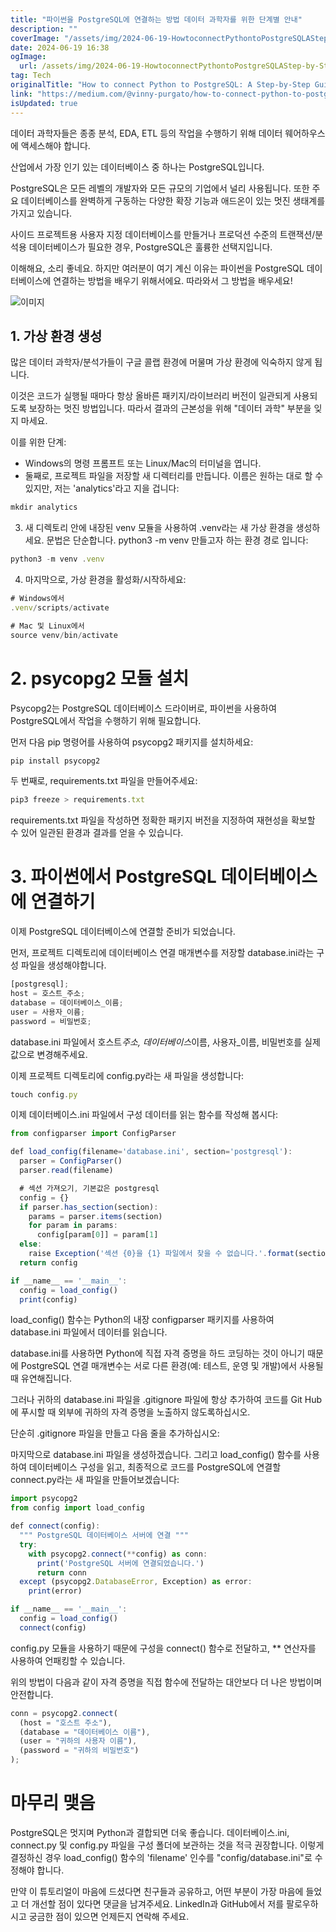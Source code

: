 ```yaml
---
title: "파이썬을 PostgreSQL에 연결하는 방법 데이터 과학자를 위한 단계별 안내"
description: ""
coverImage: "/assets/img/2024-06-19-HowtoconnectPythontoPostgreSQLAStep-by-StepGuideforDataScientists_0.png"
date: 2024-06-19 16:38
ogImage:
  url: /assets/img/2024-06-19-HowtoconnectPythontoPostgreSQLAStep-by-StepGuideforDataScientists_0.png
tag: Tech
originalTitle: "How to connect Python to PostgreSQL: A Step-by-Step Guide for Data Scientists!"
link: "https://medium.com/@vinny-purgato/how-to-connect-python-to-postgresql-a-step-by-step-guide-for-data-scientists-134b1459a2cd"
isUpdated: true
---
```


데이터 과학자들은 종종 분석, EDA, ETL 등의 작업을 수행하기 위해 데이터 웨어하우스에 액세스해야 합니다.

산업에서 가장 인기 있는 데이터베이스 중 하나는 PostgreSQL입니다.

PostgreSQL은 모든 레벨의 개발자와 모든 규모의 기업에서 널리 사용됩니다. 또한 주요 데이터베이스를 완벽하게 구동하는 다양한 확장 기능과 애드온이 있는 멋진 생태계를 가지고 있습니다.

사이드 프로젝트용 사용자 지정 데이터베이스를 만들거나 프로덕션 수준의 트랜잭션/분석용 데이터베이스가 필요한 경우, PostgreSQL은 훌륭한 선택지입니다.

<!-- cozy-coder - 수평 -->

<ins class="adsbygoogle"
     style="display:block"
     data-ad-client="ca-pub-4877378276818686"
     data-ad-slot="1107185301"
     data-ad-format="auto"
     data-full-width-responsive="true"></ins>

<script>
     (adsbygoogle = window.adsbygoogle || []).push({});
</script>

이해해요, 소리 좋네요. 하지만 여러분이 여기 계신 이유는 파이썬을 PostgreSQL 데이터베이스에 연결하는 방법을 배우기 위해서에요. 따라와서 그 방법을 배우세요!

![이미지](/assets/img/2024-06-19-HowtoconnectPythontoPostgreSQLAStep-by-StepGuideforDataScientists_0.png)

## 1. 가상 환경 생성

많은 데이터 과학자/분석가들이 구글 콜랩 환경에 머물며 가상 환경에 익숙하지 않게 됩니다.

<!-- cozy-coder - 수평 -->

<ins class="adsbygoogle"
     style="display:block"
     data-ad-client="ca-pub-4877378276818686"
     data-ad-slot="1107185301"
     data-ad-format="auto"
     data-full-width-responsive="true"></ins>

<script>
     (adsbygoogle = window.adsbygoogle || []).push({});
</script>

이것은 코드가 실행될 때마다 항상 올바른 패키지/라이브러리 버전이 일관되게 사용되도록 보장하는 멋진 방법입니다. 따라서 결과의 근본성을 위해 "데이터 과학" 부분을 잊지 마세요.

이를 위한 단계:

- Windows의 명령 프롬프트 또는 Linux/Mac의 터미널을 엽니다.
- 둘째로, 프로젝트 파일을 저장할 새 디렉터리를 만듭니다. 이름은 원하는 대로 할 수 있지만, 저는 'analytics'라고 지을 겁니다:

```js
mkdir analytics
```

<!-- cozy-coder - 수평 -->

<ins class="adsbygoogle"
     style="display:block"
     data-ad-client="ca-pub-4877378276818686"
     data-ad-slot="1107185301"
     data-ad-format="auto"
     data-full-width-responsive="true"></ins>

<script>
     (adsbygoogle = window.adsbygoogle || []).push({});
</script>

3. 새 디렉토리 안에 내장된 venv 모듈을 사용하여 .venv라는 새 가상 환경을 생성하세요. 문법은 단순합니다. python3 -m venv 만들고자 하는 환경 경로 입니다:

```js
python3 -m venv .venv
```

4. 마지막으로, 가상 환경을 활성화/시작하세요:

```js
# Windows에서
.venv/scripts/activate

# Mac 및 Linux에서
source venv/bin/activate
```

<!-- cozy-coder - 수평 -->

<ins class="adsbygoogle"
     style="display:block"
     data-ad-client="ca-pub-4877378276818686"
     data-ad-slot="1107185301"
     data-ad-format="auto"
     data-full-width-responsive="true"></ins>

<script>
     (adsbygoogle = window.adsbygoogle || []).push({});
</script>

# 2. psycopg2 모듈 설치

Psycopg2는 PostgreSQL 데이터베이스 드라이버로, 파이썬을 사용하여 PostgreSQL에서 작업을 수행하기 위해 필요합니다.

먼저 다음 pip 명령어를 사용하여 psycopg2 패키지를 설치하세요:

```js
pip install psycopg2
```

<!-- cozy-coder - 수평 -->

<ins class="adsbygoogle"
     style="display:block"
     data-ad-client="ca-pub-4877378276818686"
     data-ad-slot="1107185301"
     data-ad-format="auto"
     data-full-width-responsive="true"></ins>

<script>
     (adsbygoogle = window.adsbygoogle || []).push({});
</script>

두 번째로, requirements.txt 파일을 만들어주세요:

```js
pip3 freeze > requirements.txt
```

requirements.txt 파일을 작성하면 정확한 패키지 버전을 지정하여 재현성을 확보할 수 있어 일관된 환경과 결과를 얻을 수 있습니다.

# 3. 파이썬에서 PostgreSQL 데이터베이스에 연결하기

<!-- cozy-coder - 수평 -->

<ins class="adsbygoogle"
     style="display:block"
     data-ad-client="ca-pub-4877378276818686"
     data-ad-slot="1107185301"
     data-ad-format="auto"
     data-full-width-responsive="true"></ins>

<script>
     (adsbygoogle = window.adsbygoogle || []).push({});
</script>

이제 PostgreSQL 데이터베이스에 연결할 준비가 되었습니다.

먼저, 프로젝트 디렉토리에 데이터베이스 연결 매개변수를 저장할 database.ini라는 구성 파일을 생성해야합니다.

```js
[postgresql];
host = 호스트_주소;
database = 데이터베이스_이름;
user = 사용자_이름;
password = 비밀번호;
```

database.ini 파일에서 호스트*주소, 데이터베이스*이름, 사용자\_이름, 비밀번호를 실제 값으로 변경해주세요.

<!-- cozy-coder - 수평 -->

<ins class="adsbygoogle"
     style="display:block"
     data-ad-client="ca-pub-4877378276818686"
     data-ad-slot="1107185301"
     data-ad-format="auto"
     data-full-width-responsive="true"></ins>

<script>
     (adsbygoogle = window.adsbygoogle || []).push({});
</script>

이제 프로젝트 디렉토리에 config.py라는 새 파일을 생성합니다:

```js
touch config.py
```

이제 데이터베이스.ini 파일에서 구성 데이터를 읽는 함수를 작성해 봅시다:

```js
from configparser import ConfigParser

def load_config(filename='database.ini', section='postgresql'):
  parser = ConfigParser()
  parser.read(filename)

  # 섹션 가져오기, 기본값은 postgresql
  config = {}
  if parser.has_section(section):
    params = parser.items(section)
    for param in params:
      config[param[0]] = param[1]
  else:
    raise Exception('섹션 {0}을 {1} 파일에서 찾을 수 없습니다.'.format(section, filename))
  return config

if __name__ == '__main__':
  config = load_config()
  print(config)
```

<!-- cozy-coder - 수평 -->

<ins class="adsbygoogle"
     style="display:block"
     data-ad-client="ca-pub-4877378276818686"
     data-ad-slot="1107185301"
     data-ad-format="auto"
     data-full-width-responsive="true"></ins>

<script>
     (adsbygoogle = window.adsbygoogle || []).push({});
</script>

load_config() 함수는 Python의 내장 configparser 패키지를 사용하여 database.ini 파일에서 데이터를 읽습니다.

database.ini를 사용하면 Python에 직접 자격 증명을 하드 코딩하는 것이 아니기 때문에 PostgreSQL 연결 매개변수는 서로 다른 환경(예: 테스트, 운영 및 개발)에서 사용될 때 유연해집니다.

그러나 귀하의 database.ini 파일을 .gitignore 파일에 항상 추가하여 코드를 Git Hub에 푸시할 때 외부에 귀하의 자격 증명을 노출하지 않도록하십시오.

단순히 .gitignore 파일을 만들고 다음 줄을 추가하십시오:

<!-- cozy-coder - 수평 -->

<ins class="adsbygoogle"
     style="display:block"
     data-ad-client="ca-pub-4877378276818686"
     data-ad-slot="1107185301"
     data-ad-format="auto"
     data-full-width-responsive="true"></ins>

<script>
     (adsbygoogle = window.adsbygoogle || []).push({});
</script>

마지막으로 database.ini 파일을 생성하겠습니다. 그리고 load_config() 함수를 사용하여 데이터베이스 구성을 읽고, 최종적으로 코드를 PostgreSQL에 연결할 connect.py라는 새 파일을 만들어보겠습니다:

```js
import psycopg2
from config import load_config

def connect(config):
  """ PostgreSQL 데이터베이스 서버에 연결 """
  try:
    with psycopg2.connect(**config) as conn:
      print('PostgreSQL 서버에 연결되었습니다.')
      return conn
  except (psycopg2.DatabaseError, Exception) as error:
    print(error)

if __name__ == '__main__':
  config = load_config()
  connect(config)
```

config.py 모듈을 사용하기 때문에 구성을 connect() 함수로 전달하고, \*\* 연산자를 사용하여 언패킹할 수 있습니다.

<!-- cozy-coder - 수평 -->

<ins class="adsbygoogle"
     style="display:block"
     data-ad-client="ca-pub-4877378276818686"
     data-ad-slot="1107185301"
     data-ad-format="auto"
     data-full-width-responsive="true"></ins>

<script>
     (adsbygoogle = window.adsbygoogle || []).push({});
</script>

위의 방법이 다음과 같이 자격 증명을 직접 함수에 전달하는 대안보다 더 나은 방법이며 안전합니다.

```js
conn = psycopg2.connect(
  (host = "호스트 주소"),
  (database = "데이터베이스 이름"),
  (user = "귀하의 사용자 이름"),
  (password = "귀하의 비밀번호")
);
```

# 마무리 맺음

PostgreSQL은 멋지며 Python과 결합되면 더욱 좋습니다. 데이터베이스.ini, connect.py 및 config.py 파일을 구성 폴더에 보관하는 것을 적극 권장합니다. 이렇게 결정하신 경우 load_config() 함수의 'filename' 인수를 "config/database.ini"로 수정해야 합니다.

<!-- cozy-coder - 수평 -->

<ins class="adsbygoogle"
     style="display:block"
     data-ad-client="ca-pub-4877378276818686"
     data-ad-slot="1107185301"
     data-ad-format="auto"
     data-full-width-responsive="true"></ins>

<script>
     (adsbygoogle = window.adsbygoogle || []).push({});
</script>

만약 이 튜토리얼이 마음에 드셨다면 친구들과 공유하고, 어떤 부분이 가장 마음에 들었고 더 개선할 점이 있다면 댓글을 남겨주세요. LinkedIn과 GitHub에서 저를 팔로우하시고 궁금한 점이 있으면 언제든지 연락해 주세요.

